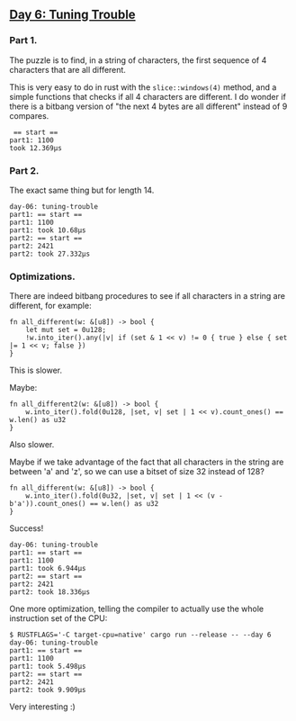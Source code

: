 ## [Day 6: Tuning Trouble](https://adventofcode.com/2022/day/6)

### Part 1.

The puzzle is to find, in a string of characters, the first sequence of 4
characters that are all different.

This is very easy to do in rust with the `slice::windows(4)` method,
and a simple functions that checks if all 4 characters are different.
I do wonder if there is a bitbang version of "the next 4 bytes are
all different" instead of 9 compares.

```
 == start ==
part1: 1100
took 12.369µs
```

### Part 2.

The exact same thing but for length 14.

```
day-06: tuning-trouble
part1: == start ==
part1: 1100
part1: took 10.68µs
part2: == start ==
part2: 2421
part2: took 27.332µs
```

### Optimizations.

There are indeed bitbang procedures to see if all characters in a string
are different, for example:

```
fn all_different(w: &[u8]) -> bool {
    let mut set = 0u128;
    !w.into_iter().any(|v| if (set & 1 << v) != 0 { true } else { set |= 1 << v; false })
}
```

This is slower.

Maybe:

```
fn all_different2(w: &[u8]) -> bool {
    w.into_iter().fold(0u128, |set, v| set | 1 << v).count_ones() == w.len() as u32
}
```

Also slower.

Maybe if we take advantage of the fact that all characters in the string are
between 'a' and 'z', so we can use a bitset of size 32 instead of 128?

```
fn all_different(w: &[u8]) -> bool {
    w.into_iter().fold(0u32, |set, v| set | 1 << (v - b'a')).count_ones() == w.len() as u32
}
```

Success!

```
day-06: tuning-trouble
part1: == start ==
part1: 1100
part1: took 6.944µs
part2: == start ==
part2: 2421
part2: took 18.336µs
```

One more optimization, telling the compiler to actually use the
whole instruction set of the CPU:

```
$ RUSTFLAGS='-C target-cpu=native' cargo run --release -- --day 6
day-06: tuning-trouble
part1: == start ==
part1: 1100
part1: took 5.498µs
part2: == start ==
part2: 2421
part2: took 9.909µs
```

Very interesting :)

